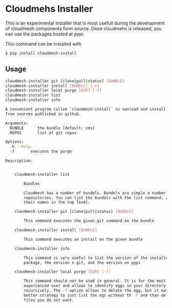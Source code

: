 
# Cloudmehs Installer 

This is an experimental installer that is most usefull during the development of
cloudmesh components form source. Once cloudmehs is released, you can use the
packages hosted at pypi.

This command can be installed with 

```bash
$ pip install cloudmesh-install
```

## Usage

```bash
cloudmesh-installer git [clone|pull|status] [BUNDLE]
cloudmesh-installer install [BUNDLE] [-e]
cloudmesh-installer local purge [DIR] [-f]
cloudmesh-installer list
cloudmesh-installer info

A convenient program called `cloudmesh-install` to ownload and install cloudmesh
from sources published in github.

Arguments:
  BUNDLE      the bundle [default: cms]
  REPOS       list of git repos

Options:
  -h --help
  -f       executes the purge

Description:


    cloudmesh-installer list

        Bundles

        Cloudmesh has a number of bundels. Bundels are simple a number of git
        repositories. You can list the bundels with the list command. and see
        their names in the top level.

    cloudmesh-installer git [clone|pull|status] [BUNDLE]

        This command executes the given git command on the bundle

    cloudmesh-installer install [BUNDLE]

        This command executes an install on the given bundle

    cloudmesh-installer info

        This command is very useful to list the version of the installed
        package, the version n git, and the version on pypi

    cloudmesh-installer local purge [DIR] [-f]

        This command should not be used in general. It is for the most
        experienced user and allows to identify eggs in your directory
        recursively. The -f option allows to delete the egg, but it may be a
        better strategy to just list the egs without th -f and than delete the
        files you do not want.        
```
